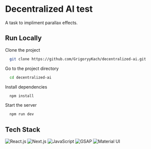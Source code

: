 
# Decentralized AI test

A task to impliment parallax effects.


## Run Locally

Clone the project

```bash
  git clone https://github.com/GrigoryyKach/decentralized-ai.git
```

Go to the project directory

```bash
  cd decentralized-ai
```

Install dependencies

```bash
  npm install
```

Start the server

```bash
  npm run dev
```


## Tech Stack

![React.js](https://camo.githubusercontent.com/9c8a85102d208b80783b03e2a97414aa2c7b6d6fed0421e7ac19b1a6f8b19dd8/68747470733a2f2f696d672e736869656c64732e696f2f62616467652f2d52656163742d3030303030303f7374796c653d666c6174266c6f676f3d7265616374)
![Next.js](https://camo.githubusercontent.com/2eea8b61d9149bc177ae5a040228f9d677942b52bf2b52ef150b91784c752408/68747470733a2f2f696d672e736869656c64732e696f2f62616467652f2d4e6578742e6a732d3030303030303f7374796c653d666c6174266c6f676f3d6e6578742e6a73)
![JavaScript](https://camo.githubusercontent.com/562ed883c23d861344f84c98d87c11165f7f4bb8f979d0ede78727912dd379ac/68747470733a2f2f696d672e736869656c64732e696f2f62616467652f2d4a6176615363726970742d3030303030303f7374796c653d666c6174266c6f676f3d6a617661736372697074)
![GSAP](https://img.shields.io/badge/GSAP-88CE02?style=flat&logo=greensock&logoColor=white)
![Material UI](https://img.shields.io/badge/Material--UI-007FFF?style=flat&logo=mui&logoColor=white)

